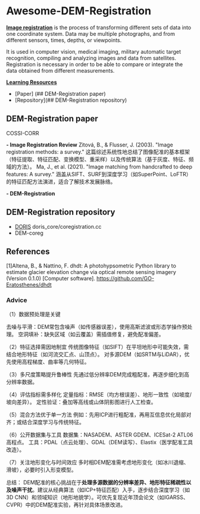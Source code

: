 # Awesome-DEM-Registration
[**Image registration**](https://en.wikipedia.org/wiki/Image_registration) is the process of transforming different sets of data into one coordinate system. Data may be multiple photographs, and from different sensors, times, depths, or viewpoints.

It is used in computer vision, medical imaging, military automatic target recognition, compiling and analyzing images and data from satellites. Registration is necessary in order to be able to compare or integrate the data obtained from different measurements. 



**[Learning Resources](#Learning-Resources)**

- [Paper] (## DEM-Registration paper)
- [Repository](## DEM-Registration repository)

## DEM-Registration paper

COSSI-CORR

**- Image Registration Review**
Zitová, B., & Flusser, J. (2003). "Image registration methods: a survey."
这篇综述系统性地总结了图像配准的基本框架（特征提取、特征匹配、变换模型、重采样）以及传统算法（基于灰度、特征、频域的方法）。
Ma, J., et al. (2021). "Image matching from handcrafted to deep features: A survey."
涵盖从SIFT、SURF到深度学习（如SuperPoint、LoFTR）的特征匹配方法演进，适合了解技术发展脉络。

**- DEM-Registration**


## DEM-Registration repository

- [DORIS]()  doris_core/coregistration.cc
- DEM-coreg


## References

[1]Altena, B., & Nattino, F. dhdt: A photohypsometric Python library to estimate glacier elevation change via optical remote sensing imagery (Version 0.1.0) [Computer software]. https://github.com/GO-Eratosthenes/dhdt

### Advice
（1）数据预处理是关键

去噪与平滑：DEM常包含噪声（如传感器误差），使用高斯滤波或形态学操作预处理。
空洞填补：缺失区域（如云覆盖）需插值修复，避免配准偏差。

（2）特征选择需因地制宜
传统图像特征（如SIFT）在平坦地形中可能失效，需结合地形特征（如河流交汇点、山顶点）。
对多源DEM（如SRTM与LiDAR），优先使用高程梯度、曲率等几何特征。

（3）多尺度策略提升鲁棒性
先通过低分辨率DEM完成粗配准，再逐步细化到高分辨率数据。

（4）评估指标需多样化
定量指标：RMSE（均方根误差）、地形一致性（如坡度/坡向差异）。
定性验证：叠加等高线或山体阴影图进行人工检查。

（5）混合方法优于单一方法
例如：先用ICP进行粗配准，再用互信息优化局部对齐；或结合深度学习与传统特征。

（6）公开数据集与工具
数据集：NASADEM、ASTER GDEM、ICESat-2 ATL06高程点。
工具：PDAL（点云处理）、GDAL（DEM读写）、Elastix（医学配准工具改造）。

（7）关注地形变化与时间效应
多时相DEM配准需考虑地形变化（如冰川退缩、滑坡），必要时引入形变模型。

总结：
DEM配准的核心挑战在于**处理多源数据的分辨率差异、地形特征稀疏性以及噪声干扰**。建议从经典算法（如ICP+特征匹配）入手，逐步结合深度学习（如3D CNN）和领域知识（地形地貌学）。可优先复现近年顶会论文（如IGARSS、CVPR）中的DEM配准实验，再针对具体场景改进。